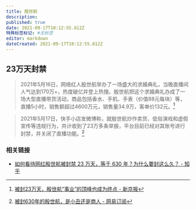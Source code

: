 ```yaml
---
title: 殷世航
description:
published: true
date: 2021-09-17T10:12:55.812Z
特殊标签标记: #无标签
editor: markdown
dateCreated: 2021-09-17T10:12:55.812Z
---
```


## 23万天封禁

> 2021年5月16日，网络红人殷世航举办了一场盛大的求婚典礼，当晚直播间人气达到170万+，热度破亿并登上热搜。殷世航把这个求婚典礼办成了一场大型直播带货活动，商品包括香水、手机、手表（价值88元每块）等，直播5小时，销售额超过4600万元，销售量34.9万，客单价132元。[^16213]

[^16213]:  [被封23万天，殷世航“事业”的顶峰也成为终点 - 新京报](https://web.archive.org/web/20210518182953/https://www.bjnews.com.cn/detail/162133670914125.html)

> 2021年5月17日，快手小店发微博称，就殷世航炒作卖货、低俗演戏和虚假宣传等违规行为，共计收到了23万多条举报，平台目前已经对其账号进行封禁，并关闭了直播功能。[^GAHJ]

[^GAHJ]: [被封630年的殷世航，是小丑还是商人 - 网易订阅](https://web.archive.org/web/20210917023124/https://www.163.com/dy/article/GAHJI3JP05371CMM.html)

### 相关链接

+ [如何看待网红殷世航被封禁 23 万天，等于 630 年？为什么要封这么久？ - 知乎](https://web.archive.org/web/20210917022620/https://www.zhihu.com/question/459925437)

